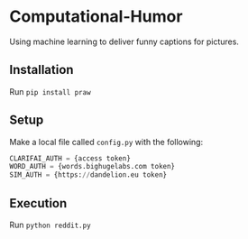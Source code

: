 # Computational-Humor
Using machine learning to deliver funny captions for pictures.

## Installation
Run `pip install praw`

## Setup
Make a local file called `config.py` with the following:

```python
CLARIFAI_AUTH = {access token}
WORD_AUTH = {words.bighugelabs.com token}
SIM_AUTH = {https://dandelion.eu token}
```

## Execution
Run `python reddit.py`
